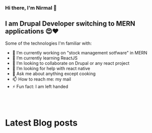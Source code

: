 ### Hi there, I'm Nirmal :pray:

## I am Drupal Developer switching to MERN applications :heart_eyes::heart:

Some of the technologies I'm familiar with:

- 🔭 I’m currently working on "stock management sotfware" in MERN
- 🌱 I’m currently learning ReactJS
- 👯 I’m looking to collaborate on Drupal or any react project
- 🤔 I’m looking for help with react native
- 💬 Ask me about anything except cooking 
- 📫 How to reach me: my mail
- ⚡ Fun fact: I am left handed 

<br/>
<br/>

# Latest Blog posts
<!-- BLOG-POST-LIST:START -->
<!-- BLOG-POST-LIST:END -->